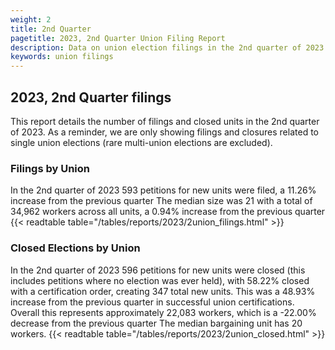 ```yaml
---
weight: 2
title: 2nd Quarter
pagetitle: 2023, 2nd Quarter Union Filing Report
description: Data on union election filings in the 2nd quarter of 2023
keywords: union filings
---
```


## 2023, 2nd Quarter filings

This report details the number of filings and closed units in the 2nd quarter of 2023. As a reminder, we are only showing filings and closures related to single union elections (rare multi-union elections are excluded).

### Filings by Union
In the 2nd quarter of 2023 593 petitions for new units were filed, a 11.26% increase from the previous quarter The median size was 21 with a total of 34,962 workers across all units, a 0.94% increase from the previous quarter
{{< readtable table="/tables/reports/2023/2union_filings.html" >}}

### Closed Elections by Union
In the 2nd quarter of 2023 596 petitions for new units were closed (this includes petitions where no election was ever held), with 58.22% closed with a certification order, creating 347 total new units. This was a 48.93% increase from the previous quarter in successful union certifications. Overall this represents approximately 22,083 workers, which is a -22.00% decrease from the previous quarter The median bargaining unit has 20 workers.
{{< readtable table="/tables/reports/2023/2union_closed.html" >}}
